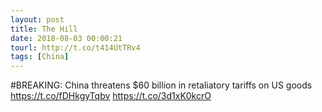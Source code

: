 ```yaml
---
layout: post
title: The Hill
date: 2018-08-03 00:00:21
tourl: http://t.co/t414UtTRv4
tags: [China]
---
```

#BREAKING: China threatens $60 billion in retaliatory tariffs on US goods https://t.co/fDHkgyTqbv https://t.co/3d1xK0kcrO